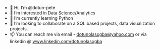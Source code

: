 - 👋 Hi, I’m @dotun-pete
- 👀 I’m interested in Data Science/Analytics
- 🌱 I’m currently learning Python
- 💞️ I’m looking to collaborate on a SQL based projects, data visualization projects.
- 📫 You can reach me via email - dotunolasogba@yahoo.com or via linkedin @ www.linkedin.com/dotunolasogba

<!---
dotun-pete/dotun-pete is a ✨ special ✨ repository because its `README.md` (this file) appears on your GitHub profile.
You can click the Preview link to take a look at your changes.
--->
